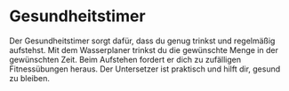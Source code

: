 # Gesundheitstimer
Der Gesundheitstimer sorgt dafür, dass du genug trinkst und regelmäßig aufstehst. Mit dem Wasserplaner trinkst du die gewünschte Menge in der gewünschten Zeit. Beim Aufstehen fordert er dich zu zufälligen Fitnessübungen heraus. Der Untersetzer ist praktisch und hilft dir, gesund zu bleiben.

